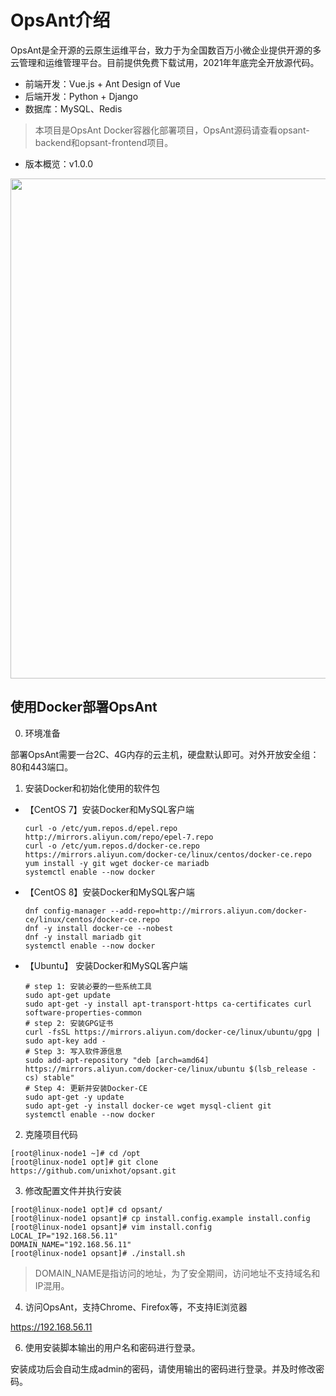 # OpsAnt介绍

OpsAnt是全开源的云原生运维平台，致力于为全国数百万小微企业提供开源的多云管理和运维管理平台。目前提供免费下载试用，2021年年底完全开放源代码。

- 前端开发：Vue.js + Ant Design of Vue
- 后端开发：Python + Django
- 数据库：MySQL、Redis

> 本项目是OpsAnt Docker容器化部署项目，OpsAnt源码请查看opsant-backend和opsant-frontend项目。

- 版本概览：v1.0.0

<p align="center">
    <a href="http://www.opsany.com/">
        <img width="800" src="https://www.opsany.com/images/opsant.png">
    </a>
</p>


## 使用Docker部署OpsAnt

0. 环境准备

部署OpsAnt需要一台2C、4G内存的云主机，硬盘默认即可。对外开放安全组：80和443端口。

1. 安装Docker和初始化使用的软件包

- 【CentOS 7】安装Docker和MySQL客户端

  ```
  curl -o /etc/yum.repos.d/epel.repo http://mirrors.aliyun.com/repo/epel-7.repo
  curl -o /etc/yum.repos.d/docker-ce.repo https://mirrors.aliyun.com/docker-ce/linux/centos/docker-ce.repo
  yum install -y git wget docker-ce mariadb
  systemctl enable --now docker
  ```

- 【CentOS 8】安装Docker和MySQL客户端

  ```
  dnf config-manager --add-repo=http://mirrors.aliyun.com/docker-ce/linux/centos/docker-ce.repo
  dnf -y install docker-ce --nobest
  dnf -y install mariadb git
  systemctl enable --now docker
  ```

- 【Ubuntu】 安装Docker和MySQL客户端

  ```
  # step 1: 安装必要的一些系统工具
  sudo apt-get update
  sudo apt-get -y install apt-transport-https ca-certificates curl software-properties-common
  # step 2: 安装GPG证书
  curl -fsSL https://mirrors.aliyun.com/docker-ce/linux/ubuntu/gpg | sudo apt-key add -
  # Step 3: 写入软件源信息
  sudo add-apt-repository "deb [arch=amd64] https://mirrors.aliyun.com/docker-ce/linux/ubuntu $(lsb_release -cs) stable"
  # Step 4: 更新并安装Docker-CE
  sudo apt-get -y update
  sudo apt-get -y install docker-ce wget mysql-client git
  systemctl enable --now docker
  ```

2. 克隆项目代码

```
[root@linux-node1 ~]# cd /opt
[root@linux-node1 opt]# git clone https://github.com/unixhot/opsant.git
```

3. 修改配置文件并执行安装

```
[root@linux-node1 opt]# cd opsant/
[root@linux-node1 opsant]# cp install.config.example install.config
[root@linux-node1 opsant]# vim install.config
LOCAL_IP="192.168.56.11"
DOMAIN_NAME="192.168.56.11"
[root@linux-node1 opsant]# ./install.sh
```
> DOMAIN_NAME是指访问的地址，为了安全期间，访问地址不支持域名和IP混用。

4. 访问OpsAnt，支持Chrome、Firefox等，不支持IE浏览器

https://192.168.56.11

6. 使用安装脚本输出的用户名和密码进行登录。

安装成功后会自动生成admin的密码，请使用输出的密码进行登录。并及时修改密码。
